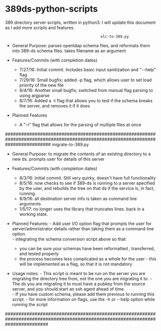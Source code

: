 # 389ds-python-scripts
389 directory server scripts, written in python3. I will update this document as I add more scripts and features. 

                                                olc-to-389.py 

  - General Purpose: parses openldap schema files, and reformats them into 389-ds schema files. takes filename as an argument

  - Features/Commits (with completion dates)
    -  7/27/16: Initial commit. Includes basic input sanitization and "--help" flag
    -  7/29/16: Small bugfix; added -p flag, which allows user to set load priority of the new file
    -  8/4/16:  Another small bugfix; switched from manual flag parsing to using argparse
    -  8/7/16:  Added a -t flag that allows you to test if the schema breaks the server, and removes it if it does
  
  - Planned Features
    - A "-r" flag that allows for the parsing of multiple files at once


#################################################################################################################################
                                                migrate-to-389.py
  
  - General Purpose: to migrate the contents of an existing directory to a new ds. prompts user for details of this server
  
  - Features/Commits (with completion dates)
    -  8/3/16: Initial commit. Still very quirky, doesn't have full functionality
    -  8/5/16: now checks to see if 389-ds is running to a server specified by the user, and rebuilds the tree on that ds if the    service is, in fact, running.
    -  8/9/16: all destination server info is taken as command line arguments 
    -  1/5/17: no longer uses the library that truncates lines. back in a working state. 
  
  -  Planned Features: 
    - Add user I/O option flag that prompts the user for server/administrator details rather than taking them as a command line option.  
    - integrating the schema conversion script above so that: 
        - you can be sure your schemas have been reformatted , transferred, and tested properly
        - the process becomes less complicated as a whole for the user
	- this will be implemented as a flag, so that it is not mandatory
  
  -  Usage notes:
    - This script is meant to be run on the server you are migrating the directory tree from, not the one you are migrating it to. 
    - The ds you are migrating it to must have a pubkey from the source server, and you should start an ssh agent ahead of time.  
    - If you have custom schema, please add them previous to running this script.
    - for more information on flags, use the -h or --help option while running the script
   
################################################################################################################################
